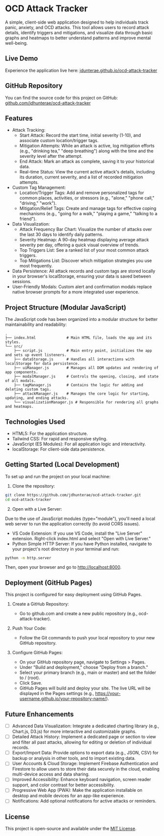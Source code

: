 # OCD Attack Tracker

A simple, client-side web application designed to help individuals track panic, anxiety, and OCD attacks. This tool allows users to record attack details, identify triggers and mitigations, and visualize data through basic graphs and heatmaps to better understand patterns and improve mental well-being.

## Live Demo

Experience the application live here: [jdunterae.github.io/ocd-attack-tracker](https://jdunterae.github.io/ocd-attack-tracker)

## GitHub Repository

You can find the source code for this project on GitHub: [github.com/jdhunterae/ocd-attack-tracker](https://github.com/jdhunterae/ocd-attack-tracker)

## Features

- Attack Tracking:
  - Start Attack: Record the start time, initial severity (1-10), and associate custom location/trigger tags.
  - Mitigation Attempts: While an attack is active, log mitigation efforts (e.g., "drinking tea," "deep breathing") along with the time and the severity level after the attempt.
  - End Attack: Mark an attack as complete, saving it to your historical data.
  - Real-time Status: View the current active attack's details, including its duration, current severity, and a list of recorded mitigation attempts.
- Custom Tag Management:
  - Location/Trigger Tags: Add and remove personalized tags for common places, activities, or stressors (e.g., "alone," "phone call," "driving," "work").
  - Mitigation/Relief Tags: Create and manage tags for effective coping mechanisms (e.g., "going for a walk," "playing a game," "talking to a friend").
- Data Visualization:
  - Attack Frequency Bar Chart: Visualize the number of attacks over the last 30 days to identify daily patterns.
  - Severity Heatmap: A 90-day heatmap displaying average attack severity per day, offering a quick visual overview of trends.
  - Top Triggers List: See a ranked list of your most common attack triggers.
  - Top Mitigations List: Discover which mitigation strategies you use most frequently.
- Data Persistence: All attack records and custom tags are stored locally in your browser's localStorage, ensuring your data is saved between sessions.
- User-Friendly Modals: Custom alert and confirmation modals replace native browser prompts for a more integrated user experience.

## Project Structure (Modular JavaScript)

The JavaScript code has been organized into a modular structure for better maintainability and readability:

```
.
├── index.html              # Main HTML file, loads the app and its styles.
└── src/
    ├── script.js           # Main entry point, initializes the app and sets up event listeners.
    ├── dataStorage.js      # Handles all interactions with localStorage for data persistence.
    ├── uiManager.js        # Manages all DOM updates and rendering of app components.
    ├── modalManager.js     # Controls the opening, closing, and state of all modals.
    ├── tagManager.js       # Contains the logic for adding and deleting custom tags.
    ├── attackManager.js    # Manages the core logic for starting, updating, and ending attacks.
    └── visualizationManager.js # Responsible for rendering all graphs and heatmaps.
```

## Technologies Used

- HTML5: For the application structure.
- Tailwind CSS: For rapid and responsive styling.
- JavaScript (ES Modules): For all application logic and interactivity.
- localStorage: For client-side data persistence.

## Getting Started (Local Development)

To set up and run the project on your local machine:

1. Clone the repository:

```bash
git clone https://github.com/jdhunterae/ocd-attack-tracker.git
cd ocd-attack-tracker
```

2. Open with a Live Server:

Due to the use of JavaScript modules (type="module"), you'll need a local web server to run the application correctly (to avoid CORS issues).

- VS Code Extension: If you use VS Code, install the "Live Server" extension. Right-click index.html and select "Open with Live Server."
- Python Simple HTTP Server: If you have Python installed, navigate to your project's root directory in your terminal and run:

```bash
python -m http.server
```

Then, open your browser and go to <http://localhost:8000>.

## Deployment (GitHub Pages)

This project is configured for easy deployment using GitHub Pages.

1. Create a GitHub Repository:

    - Go to github.com and create a new public repository (e.g., ocd-attack-tracker).

2. Push Your Code:

    - Follow the Git commands to push your local repository to your new GitHub repository.

3. Configure GitHub Pages:

    - On your GitHub repository page, navigate to Settings > Pages.
    - Under "Build and deployment," choose "Deploy from a branch."
    - Select your primary branch (e.g., main or master) and set the folder to / (root).
    - Click Save.
    - GitHub Pages will build and deploy your site. The live URL will be displayed in the Pages settings (e.g., <https://your-username.github.io/your-repository-name/>).

## Future Enhancements

- [ ] Advanced Data Visualization: Integrate a dedicated charting library (e.g., Chart.js, D3.js) for more interactive and customizable graphs.
- [ ] Detailed Attack History: Implement a dedicated page or section to view and filter all past attacks, allowing for editing or deletion of individual records.
- [ ] Export/Import Data: Provide options to export data (e.g., JSON, CSV) for backup or analysis in other tools, and to import existing data.
- [ ] User Accounts & Cloud Storage: Implement Firebase Authentication and Firestore to allow users to store their data securely in the cloud, enabling multi-device access and data sharing.
- [ ] Improved Accessibility: Enhance keyboard navigation, screen reader support, and color contrast for better accessibility.
- [ ] Progressive Web App (PWA): Make the application installable on desktop and mobile devices for an app-like experience.
- [ ] Notifications: Add optional notifications for active attacks or reminders.

## License

This project is open-source and available under the [MIT License](LICENSE).

